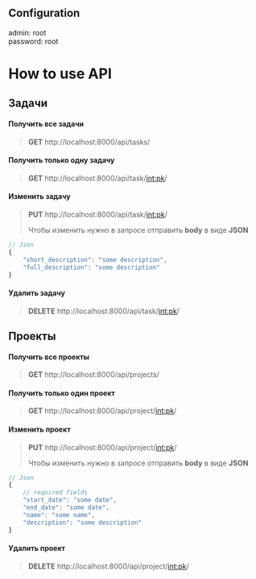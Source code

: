 ## Configuration

admin: root <br>
password: root


# How to use API

## Задачи
#### Получить все задачи
> **GET** http://localhost:8000/api/tasks/
#### Получить только одну задачу
> **GET** http://localhost:8000/api/task/<int:pk>/
#### Изменить задачу
> **PUT** http://localhost:8000/api/task/<int:pk>/
> 
> Чтобы изменить нужно в запросе отправить **body** в виде **JSON**
> 
```javascript
// Json
{
    "short_description": "some description",
    "full_description": "some description"    
}
```
#### Удалить задачу
> **DELETE** http://localhost:8000/api/task/<int:pk>/


## Проекты
#### Получить все проекты
> **GET** http://localhost:8000/api/projects/
#### Получить только один проект
> **GET** http://localhost:8000/api/project/<int:pk>/
#### Изменить проект
> **PUT** http://localhost:8000/api/project/<int:pk>/
> 
> Чтобы изменить нужно в запросе отправить **body** в виде **JSON**
> 
```javascript
// Json
{
    // required fields
    "start_date": "some date",
    "end_date": "some date",
    "name": "some name",
    "description": "some description"
}
```

#### Удалить проект
> **DELETE** http://localhost:8000/api/project/<int:pk>/